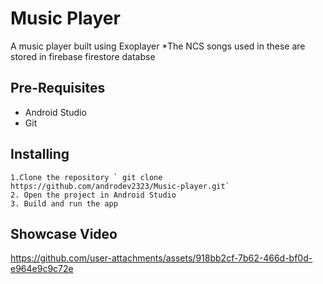 # Music Player
A music player built using Exoplayer
*The NCS songs used in these are stored in firebase firestore databse







## Pre-Requisites
* Android Studio
* Git


## Installing
    1.Clone the repository ` git clone https://github.com/androdev2323/Music-player.git`
    2. Open the project in Android Studio
    3. Build and run the app
    

## Showcase Video

https://github.com/user-attachments/assets/918bb2cf-7b62-466d-bf0d-e964e9c9c72e



 

